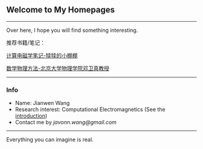 ## Welcome to My Homepages
---------------------------
Over here, I hope you will find something interesting.



推荐书籍/笔记：

[计算电磁学笔记-犊犊的小棚棚](https://www.jlao.net/emnotes/)

[数学物理方法-北京大学物理学院邓卫真教授](http://jiaxuanli.me/Homepage/physics/2017/12/08/%E6%95%B0%E5%AD%A6%E7%89%A9%E7%90%86%E6%96%B9%E6%B3%95.html)

---
### Info
- Name: Jianwen Wang
- Research interest: Computational Electromagnetics (See the [introduction](https://en.wikipedia.org/wiki/Computational_electromagnetics))
- Contact me by _javonn.wang@gmail.com_

---
Everything you can imagine is real.
